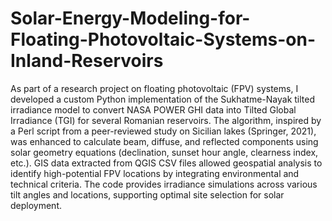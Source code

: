 # Solar-Energy-Modeling-for-Floating-Photovoltaic-Systems-on-Inland-Reservoirs
As part of a research project on floating photovoltaic (FPV) systems, I developed a custom Python implementation of the Sukhatme-Nayak tilted irradiance model to convert NASA POWER GHI data into Tilted Global Irradiance (TGI) for several Romanian reservoirs. The algorithm, inspired by a Perl script from a peer-reviewed study on Sicilian lakes (Springer, 2021), was enhanced to calculate beam, diffuse, and reflected components using solar geometry equations (declination, sunset hour angle, clearness index, etc.). GIS data extracted from QGIS CSV files allowed geospatial analysis to identify high-potential FPV locations by integrating environmental and technical criteria. The code provides irradiance simulations across various tilt angles and locations, supporting optimal site selection for solar deployment.
